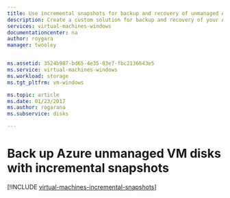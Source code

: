 ```yaml
---
title: Use incremental snapshots for backup and recovery of unmanaged Azure Windows VM disks 
description: Create a custom solution for backup and recovery of your Azure Windows virtual machine disks using incremental snapshots.
services: virtual-machines-windows
documentationcenter: na
author: roygara
manager: twooley


ms.assetid: 3524b987-bd65-4e35-83e7-fbc2136643e5
ms.service: virtual-machines-windows
ms.workload: storage
ms.tgt_pltfrm: vm-windows

ms.topic: article
ms.date: 01/23/2017
ms.author: rogarana
ms.subservice: disks

---
```

# Back up Azure unmanaged VM disks with incremental snapshots
[!INCLUDE [virtual-machines-incremental-snapshots](../../../includes/virtual-machines-incremental-snapshots.md)]
